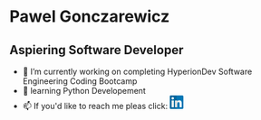# Pawel Gonczarewicz
## Aspiering Software Developer

- 🔭 I’m currently working on completing HyperionDev Software Engineering Coding Bootcamp
- 🌱 learning Python Developement
- 📫 If you'd like to reach me pleas click: [![github](linkedin-icon-small.png)][1]


[1]:https://www.linkedin.com/in/pawel-gonczarewicz

